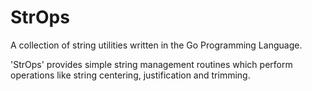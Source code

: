 # StrOps
A collection of string utilities written in the Go Programming Language. 

'StrOps' provides simple string management routines which perform operations
like string centering, justification and trimming.


